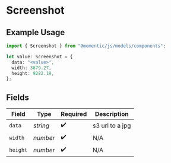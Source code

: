 # Screenshot

## Example Usage

```typescript
import { Screenshot } from "@momentic/js/models/components";

let value: Screenshot = {
  data: "<value>",
  width: 3679.27,
  height: 9282.19,
};
```

## Fields

| Field              | Type               | Required           | Description        |
| ------------------ | ------------------ | ------------------ | ------------------ |
| `data`             | *string*           | :heavy_check_mark: | s3 url to a jpg    |
| `width`            | *number*           | :heavy_check_mark: | N/A                |
| `height`           | *number*           | :heavy_check_mark: | N/A                |